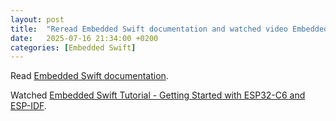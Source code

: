 ```yaml
---
layout: post
title:  "Reread Embedded Swift documentation and watched video Embedded Swift Tutorial - Getting Started with ESP32-C6 and ESP-IDF"
date:   2025-07-16 21:34:00 +0200
categories: [Embedded Swift]
---
```

Read [Embedded Swift documentation](https://docs.swift.org/embedded/documentation/embedded/).

Watched [Embedded Swift Tutorial - Getting Started with ESP32-C6 and ESP-IDF](https://www.youtube.com/watch?v=TXDWTkq-VNA).

